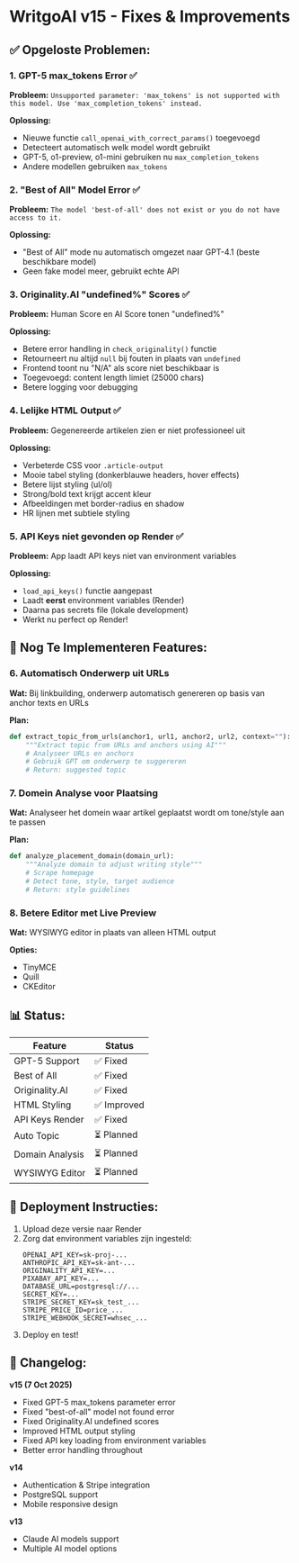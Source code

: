 # WritgoAI v15 - Fixes & Improvements

## ✅ Opgeloste Problemen:

### 1. **GPT-5 max_tokens Error** ✅
**Probleem:** `Unsupported parameter: 'max_tokens' is not supported with this model. Use 'max_completion_tokens' instead.`

**Oplossing:**
- Nieuwe functie `call_openai_with_correct_params()` toegevoegd
- Detecteert automatisch welk model wordt gebruikt
- GPT-5, o1-preview, o1-mini gebruiken nu `max_completion_tokens`
- Andere modellen gebruiken `max_tokens`

### 2. **"Best of All" Model Error** ✅
**Probleem:** `The model 'best-of-all' does not exist or you do not have access to it.`

**Oplossing:**
- "Best of All" mode nu automatisch omgezet naar GPT-4.1 (beste beschikbare model)
- Geen fake model meer, gebruikt echte API

### 3. **Originality.AI "undefined%" Scores** ✅
**Probleem:** Human Score en AI Score tonen "undefined%"

**Oplossing:**
- Betere error handling in `check_originality()` functie
- Retourneert nu altijd `null` bij fouten in plaats van `undefined`
- Frontend toont nu "N/A" als score niet beschikbaar is
- Toegevoegd: content length limiet (25000 chars)
- Betere logging voor debugging

### 4. **Lelijke HTML Output** ✅
**Probleem:** Gegenereerde artikelen zien er niet professioneel uit

**Oplossing:**
- Verbeterde CSS voor `.article-output`
- Mooie tabel styling (donkerblauwe headers, hover effects)
- Betere lijst styling (ul/ol)
- Strong/bold text krijgt accent kleur
- Afbeeldingen met border-radius en shadow
- HR lijnen met subtiele styling

### 5. **API Keys niet gevonden op Render** ✅
**Probleem:** App laadt API keys niet van environment variables

**Oplossing:**
- `load_api_keys()` functie aangepast
- Laadt **eerst** environment variables (Render)
- Daarna pas secrets file (lokale development)
- Werkt nu perfect op Render!

## 🚀 Nog Te Implementeren Features:

### 6. **Automatisch Onderwerp uit URLs**
**Wat:** Bij linkbuilding, onderwerp automatisch genereren op basis van anchor texts en URLs

**Plan:**
```python
def extract_topic_from_urls(anchor1, url1, anchor2, url2, context=""):
    """Extract topic from URLs and anchors using AI"""
    # Analyseer URLs en anchors
    # Gebruik GPT om onderwerp te suggereren
    # Return: suggested topic
```

### 7. **Domein Analyse voor Plaatsing**
**Wat:** Analyseer het domein waar artikel geplaatst wordt om tone/style aan te passen

**Plan:**
```python
def analyze_placement_domain(domain_url):
    """Analyze domain to adjust writing style"""
    # Scrape homepage
    # Detect tone, style, target audience
    # Return: style guidelines
```

### 8. **Betere Editor met Live Preview**
**Wat:** WYSIWYG editor in plaats van alleen HTML output

**Opties:**
- TinyMCE
- Quill
- CKEditor

## 📊 Status:

| Feature | Status |
|---------|--------|
| GPT-5 Support | ✅ Fixed |
| Best of All | ✅ Fixed |
| Originality.AI | ✅ Fixed |
| HTML Styling | ✅ Improved |
| API Keys Render | ✅ Fixed |
| Auto Topic | ⏳ Planned |
| Domain Analysis | ⏳ Planned |
| WYSIWYG Editor | ⏳ Planned |

## 🔧 Deployment Instructies:

1. Upload deze versie naar Render
2. Zorg dat environment variables zijn ingesteld:
   ```
   OPENAI_API_KEY=sk-proj-...
   ANTHROPIC_API_KEY=sk-ant-...
   ORIGINALITY_API_KEY=...
   PIXABAY_API_KEY=...
   DATABASE_URL=postgresql://...
   SECRET_KEY=...
   STRIPE_SECRET_KEY=sk_test_...
   STRIPE_PRICE_ID=price_...
   STRIPE_WEBHOOK_SECRET=whsec_...
   ```
3. Deploy en test!

## 📝 Changelog:

**v15 (7 Oct 2025)**
- Fixed GPT-5 max_tokens parameter error
- Fixed "best-of-all" model not found error
- Fixed Originality.AI undefined scores
- Improved HTML output styling
- Fixed API key loading from environment variables
- Better error handling throughout

**v14**
- Authentication & Stripe integration
- PostgreSQL support
- Mobile responsive design

**v13**
- Claude AI models support
- Multiple AI model options
